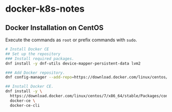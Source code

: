 # docker-k8s-notes

## Docker Installation on CentOS
Execute the commands as `root` or prefix commands with `sudo`.

```bash
# Install Docker CE
## Set up the repository
### Install required packages.
dnf install -y dnf-utils device-mapper-persistent-data lvm2

### Add Docker repository.
dnf config-manager --add-repo=https://download.docker.com/linux/centos/docker-ce.repo

## Install Docker CE.
dnf install -y \
  https://download.docker.com/linux/centos/7/x86_64/stable/Packages/containerd.io-1.2.13-3.1.el7.x86_64.rpm \
  docker-ce \
  docker-ce-cli
```